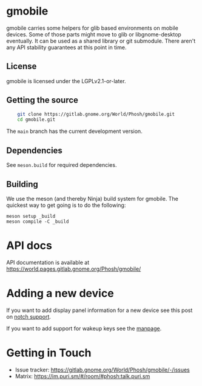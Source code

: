 # gmobile

gmobile carries some helpers for glib based environments on mobile devices.
Some of those parts might move to glib or libgnome-desktop eventually. It can
be used as a shared library or git submodule. There aren't any API stability
guarantees at this point in time.

## License

gmobile is licensed under the LGPLv2.1-or-later.

## Getting the source

```sh
    git clone https://gitlab.gnome.org/World/Phosh/gmobile.git
    cd gmobile.git
```

The `main` branch has the current development version.

## Dependencies

See `meson.build` for required dependencies.

## Building

We use the meson (and thereby Ninja) build system for gmobile.  The quickest
way to get going is to do the following:

    meson setup _build
    meson compile -C _build

# API docs
API documentation is available at https://world.pages.gitlab.gnome.org/Phosh/gmobile/

# Adding a new device
If you want to add display panel information for a new device see
this post on [notch support](https://phosh.mobi/posts/notch-support/).

If you want to add support for wakeup keys see the
[manpage](./doc/gmobile.udev.rst).

# Getting in Touch
* Issue tracker: https://gitlab.gnome.org/World/Phosh/gmobile/-/issues
* Matrix: https://im.puri.sm/#/room/#phosh:talk.puri.sm

